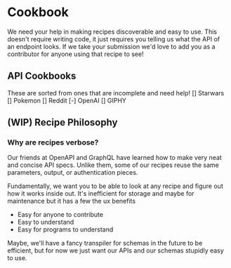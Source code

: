 # Cookbook

We need your help in making recipes discoverable and easy to use. This doesn't require writing code, it just requires you telling us what the API of an endpoint looks. If we take your submission we'd love to add you as a contributor for anyone using that recipe to see!

## API Cookbooks
These are sorted from ones that are incomplete and need help!
[] Starwars
[] Pokemon
[] Reddit
[-] OpenAI
[] GIPHY


## (WIP) Recipe Philosophy  


### Why are recipes verbose?
Our friends at OpenAPI and GraphQL have learned how to make very neat and concise API specs. Unlike them, some of our recipes reuse the same parameters, output, or authentication pieces.

Fundamentally, we want you to be able to look at any recipe and figure out how it works inside out. It's inefficient for storage and maybe for maintenance but it has a few the ux benefits
- Easy for anyone to contribute
- Easy to understand
- Easy for programs to understand

Maybe, we'll have a fancy transpiler for schemas in the future to be efficient, but for now we just want our APIs and our schemas stupidly easy to use.
